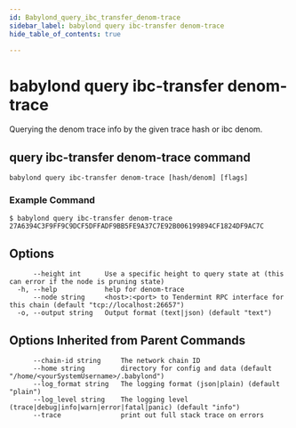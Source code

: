 ```yaml
---
id: Babylond_query_ibc_transfer_denom-trace
sidebar_label: babylond query ibc-transfer denom-trace
hide_table_of_contents: true

---
```


# babylond query ibc-transfer denom-trace
Querying the denom trace info by the given trace hash or ibc denom.
## query ibc-transfer denom-trace command
```
babylond query ibc-transfer denom-trace [hash/denom] [flags]
```
### Example Command
```
$ babylond query ibc-transfer denom-trace 27A6394C3F9FF9C9DCF5DFFADF9BB5FE9A37C7E92B006199894CF1824DF9AC7C
```
## Options
```
      --height int      Use a specific height to query state at (this can error if the node is pruning state)
  -h, --help            help for denom-trace
      --node string     <host>:<port> to Tendermint RPC interface for this chain (default "tcp://localhost:26657")
  -o, --output string   Output format (text|json) (default "text")
```
## Options Inherited from Parent Commands
```
      --chain-id string     The network chain ID
      --home string         directory for config and data (default "/home/<yourSystemUsername>/.babylond")
      --log_format string   The logging format (json|plain) (default "plain")
      --log_level string    The logging level (trace|debug|info|warn|error|fatal|panic) (default "info")
      --trace               print out full stack trace on errors
```
